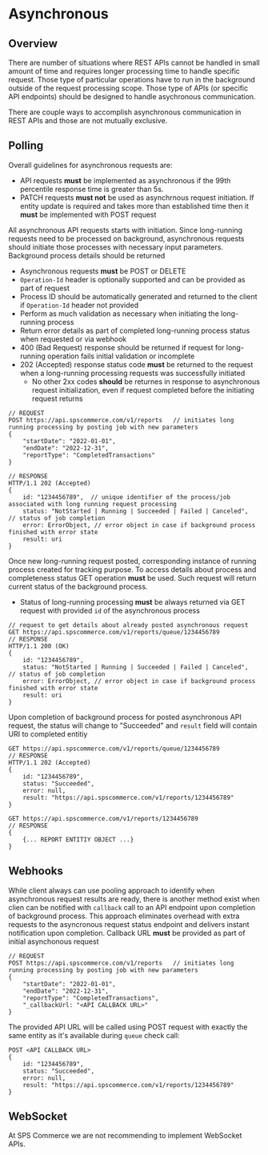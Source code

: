 # Asynchronous

## Overview

There are number of situations where REST APIs cannot be handled in small amount of time and requires longer processing time to handle specific request. Those type of particular operations have to run in the background outside of the request processing scope. Those type of APIs (or specific API endpoints) should be designed to handle asychronous communication.

There are couple ways to accomplish asynchronous communication in REST APIs and those are not mutually exclusive.

## Polling

Overall guidelines for asynchronous requests are:
- API requests **must** be implemented as asynchronous if the 99th percentile response time is greater than 5s.
- PATCH requests **must not** be used as asynchrnous request initiation. If entity update is required and takes more than established time then it **must** be implemented with POST request

All asynchronous API requests starts with initiation. Since long-running requests need to be processed on background, asynchronous requests should initiate those processes with necessary input parameters. Background process details should be returned 

- Asynchronous requests **must** be POST or DELETE
- `Operation-Id` header is optionally supported and can be provided as part of request
- Process ID should be automatically generated and returned to the client if `Operation-Id` header not provided
- Perform as much validation as necessary when initiating the long-running process
- Return error details as part of completed long-running process status when requested or via webhook
- 400 (Bad Request) response should be returned if request for long-running operation fails initial validation or incomplete
- 202 (Accepted) response status code **must** be returned to the request when a long-running processing requests was successfully initiated
    - No other 2xx codes **should** be returnes in response to asynchronous request initialization, even if request completed before the initiating request returns  

```
// REQUEST
POST https://api.spscommerce.com/v1/reports   // initiates long running processing by posting job with new parameters
{
    "startDate": "2022-01-01",
    "endDate": "2022-12-31",
    "reportType": "CompletedTransactions"
}

// RESPONSE
HTTP/1.1 202 (Accepted)
{
    id: "1234456789",  // unique identifier of the process/job associated with long running request processing
    status: "NotStarted | Running | Succeeded | Failed | Canceled",  // status of job completion
    error: ErrorObject, // error object in case if background process finished with error state
    result: uri
}
```

Once new long-running request posted, corresponding instance of running process created for tracking purpose. To access details about process and completeness status GET operation **must** be used. Such request will return current status of the background process.

- Status of long-running processing **must** be always returned via GET request with provided `id` of the asynchronous process

```
// request to get details about already posted asynchronous request
GET https://api.spscommerce.com/v1/reports/queue/1234456789
// RESPONSE
HTTP/1.1 200 (OK)
{
    id: "1234456789",  
    status: "NotStarted | Running | Succeeded | Failed | Canceled",  // status of job completion
    error: ErrorObject, // error object in case if background process finished with error state
    result: uri
}
```

Upon completion of background process for posted asynchronous API request, the status will change to "Succeeded" and `result` field will contain URI to completed entitiy

```
GET https://api.spscommerce.com/v1/reports/queue/1234456789
// RESPONSE
HTTP/1.1 202 (Accepted)
{
    id: "1234456789",  
    status: "Succeeded",
    error: null,
    result: "https://api.spscommerce.com/v1/reports/1234456789"
}

GET https://api.spscommerce.com/v1/reports/1234456789
// RESPONSE
{
    {... REPORT ENTITIY OBJECT ...} 
}
```

## Webhooks

While client always can use pooling approach to identify when asynchronous request results are ready, there is another method exist when clien can be notified with `callback` call to an API endpoint upon completion of background process. This approach eliminates overhead with extra requests to the asyncronous request status endpoint and delivers instant notification upon completion. Callback URL **must** be provided as part of initial asynchonous request

```
// REQUEST
POST https://api.spscommerce.com/v1/reports   // initiates long running processing by posting job with new parameters
{
    "startDate": "2022-01-01",
    "endDate": "2022-12-31",
    "reportType": "CompletedTransactions",
    "_callbackUrl: "<API CALLBACK URL>"
}
```

The provided API URL will be called using POST request with exactly the same entity as it's available during `queue` check call:
```
POST <API CALLBACK URL>
{
    id: "1234456789",  
    status: "Succeeded",
    error: null,
    result: "https://api.spscommerce.com/v1/reports/1234456789"
}
```

## WebSocket

At SPS Commerce we are not recommending to implement WebSocket APIs.
